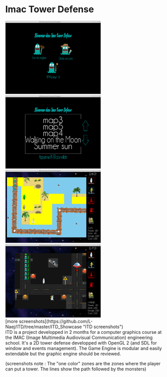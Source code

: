 Imac Tower Defense
===


<img src="./ITD_Showcase/main_menu.png" width="300" heigth="600"/>
<img src="./ITD_Showcase/map_selection.png" width="300" heigth="600"/>
<img src="./ITD_Showcase/summer_sun_putting_tower.png" width="300" heigth="600"/>
<img src="./ITD_Showcase/monsters_and_towers.png" width="300" heigth="600"/>
<br/>
[more screenshots](https://github.com/L-Naej/ITD/tree/master/ITD_Showcase "ITD screenshots")
<br/>
ITD is a project developped in 2 months for a computer graphics course at the IMAC (Image Multimedia Audiovisual Communication) engineering school.
It's a 2D tower defense developped with OpenGL 2 (and SDL for window and events management).
The Game Engine is modular and easily extendable but the graphic engine should be reviewed.

(screenshots note : The "one color" zones are the zones where the player can put a tower. The lines show the path followed by the monsters)
